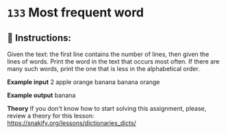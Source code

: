  # `133` Most frequent word

## 📝 Instructions:

Given the text: the first line contains the number of lines, then given the lines of words. Print the word in the text that occurs most often. If there are many such words, print the one that is less in the alphabetical order.

**Example input**
2
apple orange banana
banana orange

**Example output**
banana

**Theory**
If you don't know how to start solving this assignment, please, review a theory for this lesson:
https://snakify.org/lessons/dictionaries_dicts/